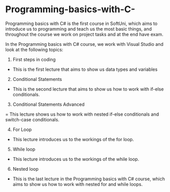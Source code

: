 # Programming-basics-with-C-
Programming basics with C# is the first course in SoftUni, which aims to introduce us to programming and teach us the most basic things, and throughout the course we work on project tasks and at the end have exam.

In the Programming basics with C# course, we work with Visual Studio and look at the following topics:
1. First steps in coding
- This is the first lecture that aims to show us data types and variables

2. Conditional Statements
- This is the second lecture that aims to show us how to work with if-else conditionals.

3. Conditional Statements Advanced

= This lecture shows us how to work with nested if-else conditionals and switch-case conditionals.

4. For Loop
- This lecture introduces us to the workings of the for loop.

5. While loop
- This lecture introduces us to the workings of the while loop.

6. Nested loop
- This is the last lecture in the Programming basics with C# course, which aims to show us how to work with nested for and while loops.
